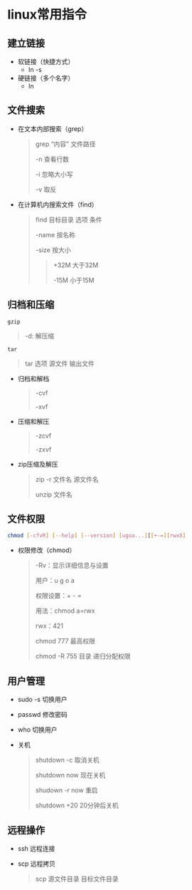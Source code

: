 <!-- 
title: 02-linux常用指令
sort: 
--> 

# linux常用指令

## 建立链接

- 软链接（快捷方式）
  - ln -s
- 硬链接（多个名字）
  - ln

##  文件搜索

+ 在文本内部搜索（grep）

  > grep “内容” 文件路径
  >
  > -n	  查看行数
  >
  > -i		忽略大小写
  >
  > -v		取反

+ 在计算机内搜索文件（find）

  > find 目标目录 选项 条件 
  >
  > -name	按名称
  >
  > -size		按大小
  >
  > > +32M	大于32M
  > >
  > > -15M	小于15M

## 归档和压缩

`gzip`

> -d: 解压缩

`tar`

> tar 选项 源文件 输出文件

- 归档和解档
  
  > -cvf
  >
  > -xvf
  
- 压缩和解压
  
  > -zcvf
  >
  > -zxvf
  >
  
- zip压缩及解压
  > zip -r 文件名 源文件名
  >
  > unzip 文件名
## 文件权限

```BASH
chmod [-cfvR] [--help] [--version] [ugoa...][[+-=][rwxX]
```

- 权限修改（chmod）

  > -Rv：显示详细信息与设置
  >
  > 用户：u g o a
  >
  > 权限设置：+ - =
  >
  > 用法：chmod a=rwx
  >
  > rwx：421
  >
  > chmod 777	最高权限
  >
  > chmod -R 755 目录	递归分配权限

## 用户管理

- sudo -s	切换用户

- passwd    修改密码

- who         切换用户

- 关机

  > shutdown -c	取消关机
  >
  > shutdown now	现在关机
  >
  > shudown -r now	重启
  >
  > shutdown +20	20分钟后关机

## 远程操作

+ ssh	远程连接

+ scp    远程拷贝

  > scp 源文件目录 目标文件目录

